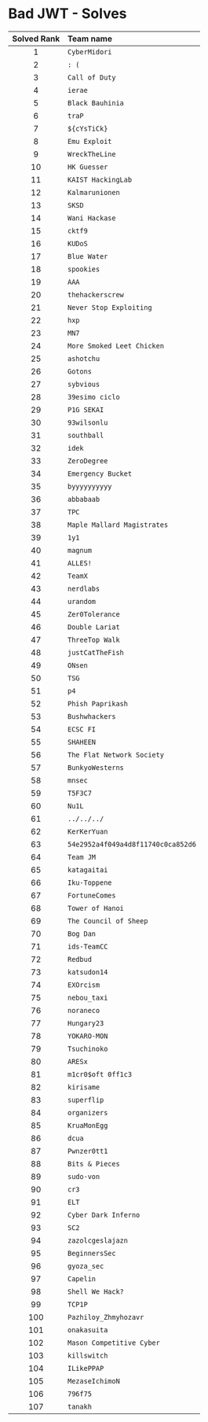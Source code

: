 # Bad JWT - Solves
| Solved Rank | Team name |
|:-----------:|:----------|
| 1 | `CyberMidori` |
| 2 | `: (` |
| 3 | `Call of Duty` |
| 4 | `ierae` |
| 5 | `Black Bauhinia` |
| 6 | `traP` |
| 7 | `${cYsTiCk}` |
| 8 | `Emu Exploit` |
| 9 | `WreckTheLine` |
| 10 | `HK Guesser` |
| 11 | `KAIST HackingLab` |
| 12 | `Kalmarunionen` |
| 13 | `SKSD` |
| 14 | `Wani Hackase` |
| 15 | `cktf9` |
| 16 | `KUDoS` |
| 17 | `Blue Water` |
| 18 | `spookies` |
| 19 | `AAA` |
| 20 | `thehackerscrew` |
| 21 | `Never Stop Exploiting` |
| 22 | `hxp` |
| 23 | `MN7` |
| 24 | `More Smoked Leet Chicken` |
| 25 | `ashotchu` |
| 26 | `Gotons` |
| 27 | `sybvious` |
| 28 | `39esimo ciclo` |
| 29 | `P1G SEKAI` |
| 30 | `93wilsonlu` |
| 31 | `southball` |
| 32 | `idek` |
| 33 | `ZeroDegree` |
| 34 | `Emergency Bucket` |
| 35 | `byyyyyyyyyy` |
| 36 | `abbabaab` |
| 37 | `TPC` |
| 38 | `Maple Mallard Magistrates` |
| 39 | `1y1` |
| 40 | `magnum` |
| 41 | `ALLES!` |
| 42 | `TeamX` |
| 43 | `nerdlabs` |
| 44 | `urandom` |
| 45 | `Zer0Tolerance` |
| 46 | `Double Lariat` |
| 47 | `ThreeTop Walk` |
| 48 | `justCatTheFish` |
| 49 | `ONsen` |
| 50 | `TSG` |
| 51 | `p4` |
| 52 | `Phish Paprikash` |
| 53 | `Bushwhackers` |
| 54 | `ECSC FI` |
| 55 | `SHAHEEN` |
| 56 | `The Flat Network Society` |
| 57 | `BunkyoWesterns` |
| 58 | `mnsec` |
| 59 | `T5F3C7` |
| 60 | `Nu1L` |
| 61 | `../../../` |
| 62 | `KerKerYuan` |
| 63 | `54e2952a4f049a4d8f11740c0ca852d6` |
| 64 | `Team JM` |
| 65 | `katagaitai` |
| 66 | `Iku-Toppene` |
| 67 | `FortuneComes` |
| 68 | `Tower of Hanoi` |
| 69 | `The Council of Sheep` |
| 70 | `Bog Dan` |
| 71 | `ids-TeamCC` |
| 72 | `Redbud` |
| 73 | `katsudon14` |
| 74 | `EXOrcism` |
| 75 | `nebou_taxi` |
| 76 | `noraneco` |
| 77 | `Hungary23` |
| 78 | `YOKARO-MON` |
| 79 | `Tsuchinoko` |
| 80 | `ARESx` |
| 81 | `m1cr0$oft 0ff1c3` |
| 82 | `kirisame` |
| 83 | `superflip` |
| 84 | `organizers` |
| 85 | `KruaMonEgg` |
| 86 | `dcua` |
| 87 | `Pwnzer0tt1` |
| 88 | `Bits & Pieces` |
| 89 | `sudo-von` |
| 90 | `cr3` |
| 91 | `ELT` |
| 92 | `Cyber Dark Inferno` |
| 93 | `SC2` |
| 94 | `zazolcgeslajazn` |
| 95 | `BeginnersSec` |
| 96 | `gyoza_sec` |
| 97 | `Capelin` |
| 98 | `Shell We Hack?` |
| 99 | `TCP1P` |
| 100 | `Pazhiloy_Zhmyhozavr` |
| 101 | `onakasuita` |
| 102 | `Mason Competitive Cyber` |
| 103 | `killswitch` |
| 104 | `ILikePPAP` |
| 105 | `MezaseIchimoN` |
| 106 | `796f75` |
| 107 | `tanakh` |